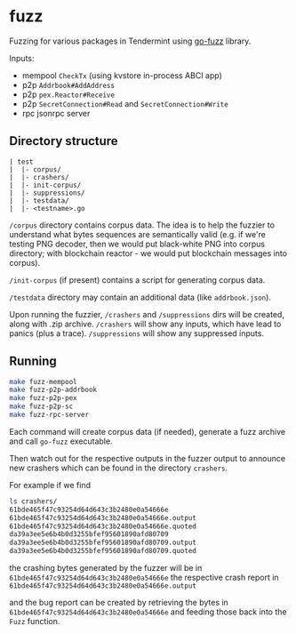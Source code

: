 # fuzz

Fuzzing for various packages in Tendermint using [go-fuzz](https://github.com/dvyukov/go-fuzz) library.

Inputs:

- mempool `CheckTx` (using kvstore in-process ABCI app)
- p2p `Addrbook#AddAddress`
- p2p `pex.Reactor#Receive`
- p2p `SecretConnection#Read` and `SecretConnection#Write`
- rpc jsonrpc server

## Directory structure

```
| test
|  |- corpus/
|  |- crashers/
|  |- init-corpus/
|  |- suppressions/
|  |- testdata/
|  |- <testname>.go
```

`/corpus` directory contains corpus data. The idea is to help the fuzzier to
understand what bytes sequences are semantically valid (e.g. if we're testing
PNG decoder, then we would put black-white PNG into corpus directory; with
blockchain reactor - we would put blockchain messages into corpus).

`/init-corpus` (if present) contains a script for generating corpus data.

`/testdata` directory may contain an additional data (like `addrbook.json`).

Upon running the fuzzier, `/crashers` and `/suppressions` dirs will be created,
along with <testname>.zip archive. `/crashers` will show any inputs, which have
lead to panics (plus a trace). `/suppressions` will show any suppressed inputs.

## Running

```sh
make fuzz-mempool
make fuzz-p2p-addrbook
make fuzz-p2p-pex
make fuzz-p2p-sc
make fuzz-rpc-server
```

Each command will create corpus data (if needed), generate a fuzz archive and
call `go-fuzz` executable.

Then watch out for the respective outputs in the fuzzer output to announce new
crashers which can be found in the directory `crashers`.

For example if we find

```sh
ls crashers/
61bde465f47c93254d64d643c3b2480e0a54666e
61bde465f47c93254d64d643c3b2480e0a54666e.output
61bde465f47c93254d64d643c3b2480e0a54666e.quoted
da39a3ee5e6b4b0d3255bfef95601890afd80709
da39a3ee5e6b4b0d3255bfef95601890afd80709.output
da39a3ee5e6b4b0d3255bfef95601890afd80709.quoted
```

the crashing bytes generated by the fuzzer will be in
`61bde465f47c93254d64d643c3b2480e0a54666e` the respective crash report in
`61bde465f47c93254d64d643c3b2480e0a54666e.output`

and the bug report can be created by retrieving the bytes in
`61bde465f47c93254d64d643c3b2480e0a54666e` and feeding those back into the
`Fuzz` function.

